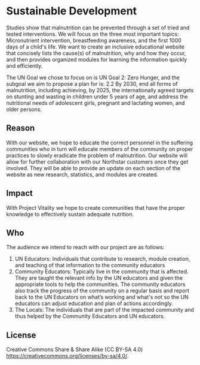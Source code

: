 # Sustainable Development 

Studies show that malnutrition can be prevented through a set of tried and tested interventions. We will focus on the three most important topics: Micronutrient intervention, breastfeeding awareness, and the first 1000 days of a child's life. We want to create an inclusive educational website that concisely lists the cause(s) of malnutrition, why and how they occur, and then provides organized modules for learning the information quickly and efficiently.  

The UN Goal we chose to focus on is UN Goal 2: Zero Hunger, and the subgoal we aim to propose a plan for is:
   2.2 By 2030, end all forms of malnutrition, including achieving, by 2025, the internationally agreed targets on stunting and wasting in children under 5 years    of age, and address the nutritional needs of adolescent girls, pregnant and lactating women, and older persons.

## Reason

With our website, we hope to educate the correct personnel in the suffering communities who in turn will educate members of the community on proper practices to slowly eradicate the problem of malnutrition. Our website will allow for further collaboration with our Northstar customers once they get involved. They will be able to provide an update on each section of the website as new research, statistics, and modules are created.  

## Impact

With Project Vitality we hope to create communities that have the proper knowledge to effectively sustain adequate nutrition.

## Who

The audience we intend to reach with our project are as follows:

1. UN Educators: Individuals that contribute to research, module creation, and teaching of that information to the community educators
2. Community Educators: Typically live in the community that is affected. They are taught the relevant info by the UN educators and given the appropriate tools to help the communities. The community educators also track the progress of the community on a regular basis and report back to the UN Educators on what’s working and what's not so the UN educators can adjust education and plan of actions accordingly.
3. The Locals: The individuals that are part of the impacted community and thus helped by the Community Educators and UN educators. 

## License

Creative Commons Share & Share Alike (CC BY-SA 4.0) https://creativecommons.org/licenses/by-sa/4.0/.
